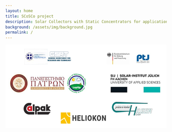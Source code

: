 ```yaml
---
layout: home
title: SCoSCo project
description: Solar Collectors with Static Concentrators for applications at intermediate to medium temperatures
background: /assets/img/background.jpg
permalink: /
---
```


<!-- {: .alert .alert-info .text-center}
**S**olar **Co**llectors with **S**tatic **Co**ncentrators  
for applications at intermediate to medium temperatures -->

![partners](/assets/img/partners.png)
